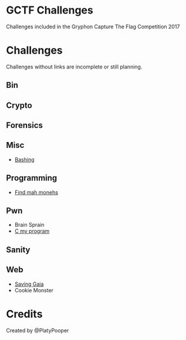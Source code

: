 # GCTF Challenges
Challenges included in the Gryphon Capture The Flag Competition 2017

# Challenges
Challenges without links are incomplete or still planning.

## Bin

## Crypto

## Forensics

## Misc
- [Bashing](Bashing)

## Programming
- [Find mah monehs](Find%20mah%20monehs)

## Pwn
- Brain Sprain
- [C my program](C%20my%20program)

## Sanity

## Web
- [Saving Gaia](Saving%20Gaia)
- Cookie Monster

# Credits
Created by @PlatyPooper
